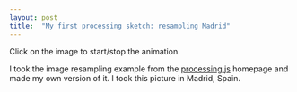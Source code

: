```yaml
---
layout: post
title:  "My first processing sketch: resampling Madrid"
---
```


Click on the image to start/stop the animation.

<canvas data-processing-sources="{{ site.url }}/sketches/rain/rain.pde"></canvas>

I took the image resampling example from the [processing.js](http://processingjs.org) homepage and made my own version of it. I took this picture in Madrid, Spain.
